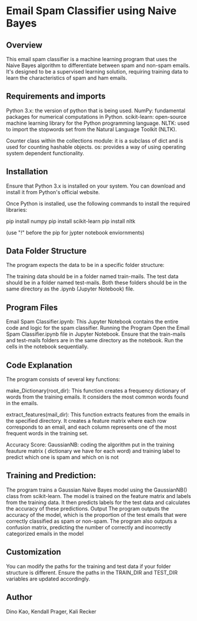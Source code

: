 # Email Spam Classifier using Naive Bayes
## Overview
This email spam classifier is a machine learning program that uses the Naive Bayes algorithm to differentiate between spam and non-spam emails. It's designed to be a supervised learning solution, requiring training data to learn the characteristics of spam and ham emails. 

## Requirements and imports
Python 3.x: the version of python that is being used.
NumPy: fundamental packages for numerical computations in Python.
scikit-learn: open-source machine learning library for the Python programming language.
NLTK: used to import the stopwords set from the Natural Language Toolkit (NLTK).

Counter class within the collections module: it is a subclass of dict and is used for counting hashable objects.
os: provides a way of using operating system dependent functionality.

## Installation
Ensure that Python 3.x is installed on your system. You can download and install it from Python's official website.

Once Python is installed, use the following commands to install the required libraries:

pip install numpy
pip install scikit-learn
pip install nltk

(use "!" before the pip for jypter notebook enviornments)

## Data Folder Structure
The program expects the data to be in a specific folder structure:

The training data should be in a folder named train-mails.
The test data should be in a folder named test-mails.
Both these folders should be in the same directory as the .ipynb (Jupyter Notebook) file.

## Program Files
Email Spam Classifier.ipynb: This Jupyter Notebook contains the entire code and logic for the spam classifier.
Running the Program
Open the Email Spam Classifier.ipynb file in Jupyter Notebook.
Ensure that the train-mails and test-mails folders are in the same directory as the notebook.
Run the cells in the notebook sequentially.

## Code Explanation
The program consists of several key functions:

make_Dictionary(root_dir): This function creates a frequency dictionary of words from the training emails. It considers the most common words found in the emails.

extract_features(mail_dir): This function extracts features from the emails in the specified directory. It creates a feature matrix where each row corresponds to an email, and each column represents one of the most frequent words in the training set.

Accuracy Score:
GaussianNB: coding the algorithm
put in the training feauture matrix ( dictionary we have for each word) and training label to predict which one is spam and which on is not

## Training and Prediction:

The program trains a Gaussian Naive Bayes model using the GaussianNB() class from scikit-learn.
The model is trained on the feature matrix and labels from the training data.
It then predicts labels for the test data and calculates the accuracy of these predictions.
Output
The program outputs the accuracy of the model, which is the proportion of the test emails that were correctly classified as spam or non-spam. 
The program also outputs a confusion matrix, predicting the number of correctly and incorrectly categorized emails in the model

## Customization
You can modify the paths for the training and test data if your folder structure is different. Ensure the paths in the TRAIN_DIR and TEST_DIR variables are updated accordingly.

## Author
Dino Kao, Kendall Prager, Kali Recker

